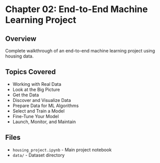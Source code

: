 # Chapter 02: End-to-End Machine Learning Project

## Overview
Complete walkthrough of an end-to-end machine learning project using housing data.

## Topics Covered
- Working with Real Data
- Look at the Big Picture
- Get the Data
- Discover and Visualize Data
- Prepare Data for ML Algorithms
- Select and Train a Model
- Fine-Tune Your Model
- Launch, Monitor, and Maintain

## Files
- `housing_project.ipynb` - Main project notebook
- `data/` - Dataset directory

